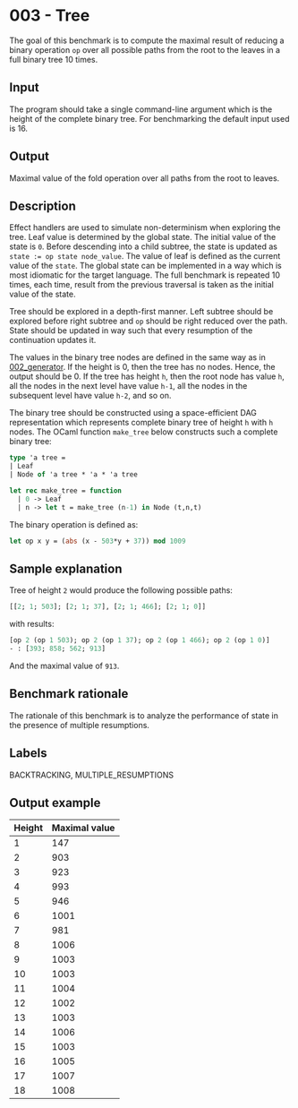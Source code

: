 # 003 - Tree

The goal of this benchmark is to compute the maximal result of reducing a binary operation `op` over all possible paths from the root to the leaves in a full binary tree 10 times.

## Input

The program should take a single command-line argument which is the height of the complete binary tree. For benchmarking the default input used is 16.

## Output

Maximal value of the fold operation over all paths from the root to leaves.

## Description

Effect handlers are used to simulate non-determinism when exploring the tree.
Leaf value is determined by the global state.
The initial value of the state is `0`.
Before descending into a child subtree, the state is updated as `state := op state node_value`.
The value of leaf is defined as the current value of the `state`.
The global state can be implemented in a way which is most idiomatic for the target language.
The full benchmark is repeated 10 times, each time, result from the previous traversal is taken as the initial value of the state.

Tree should be explored in a depth-first manner. Left subtree should be explored before right subtree and `op`
should be right reduced over the path. State should be updated in way such that every resumption of the continuation updates it.

The values in the binary tree nodes are defined in the same way as in [002_generator](./002_generator.md). If the height is 0,
then the tree has no nodes. Hence, the output should be 0. If the tree has
height `h`, then the root node has value `h`, all the nodes in the next level
have value `h-1`, all the nodes in the subsequent level have value `h-2`, and so
on.

The binary tree should be constructed using a space-efficient DAG representation
which represents complete binary tree of height `h` with `h` nodes. The OCaml
function `make_tree` below constructs such a complete binary tree:

```ocaml
type 'a tree =
| Leaf
| Node of 'a tree * 'a * 'a tree

let rec make_tree = function
  | 0 -> Leaf
  | n -> let t = make_tree (n-1) in Node (t,n,t)
```

The binary operation is defined as:

```ocaml
let op x y = (abs (x - 503*y + 37)) mod 1009
```

## Sample explanation

Tree of height `2` would produce the following possible paths:

```ocaml
[[2; 1; 503]; [2; 1; 37], [2; 1; 466]; [2; 1; 0]] 
```

with results:

```ocaml
[op 2 (op 1 503); op 2 (op 1 37); op 2 (op 1 466); op 2 (op 1 0)]
- : [393; 858; 562; 913]
```

And the maximal value of `913`.

## Benchmark rationale

The rationale of this benchmark is to analyze the performance of state in the presence of multiple resumptions.

## Labels

BACKTRACKING, MULTIPLE_RESUMPTIONS

## Output example

| Height | Maximal value |
|--------|---------------|
| 1  |  147 |
| 2  |  903 |
| 3  |  923 |
| 4  |  993 |
| 5  |  946 |
| 6  | 1001 |
| 7  |  981 |
| 8  | 1006 |
| 9  | 1003 |
| 10 | 1003 |
| 11 | 1004 |
| 12 | 1002 |
| 13 | 1003 |
| 14 | 1006 |
| 15 | 1003 |
| 16 | 1005 |
| 17 | 1007 |
| 18 | 1008 |
